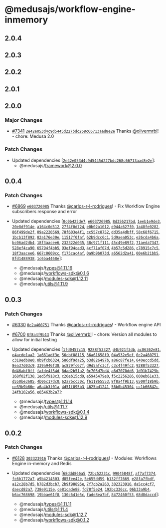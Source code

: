 # @medusajs/workflow-engine-inmemory

## 2.0.4

## 2.0.3

## 2.0.2

## 2.0.1

## 2.0.0

### Major Changes

- [#7341](https://github.com/medusajs/medusa/pull/7341) [`2e42e053d4c9d5445d227bdc268c66713aad8e2e`](https://github.com/medusajs/medusa/commit/2e42e053d4c9d5445d227bdc268c66713aad8e2e) Thanks [@olivermrbl](https://github.com/olivermrbl)! - chore: Medusa 2.0

### Patch Changes

- Updated dependencies [[`2e42e053d4c9d5445d227bdc268c66713aad8e2e`](https://github.com/medusajs/medusa/commit/2e42e053d4c9d5445d227bdc268c66713aad8e2e)]:
  - @medusajs/framework@2.0.0

## 0.0.4

### Patch Changes

- [#6869](https://github.com/medusajs/medusa/pull/6869) [`e603726985`](https://github.com/medusajs/medusa/commit/e60372698565315145037eb40fbe86c43f91cc16) Thanks [@carlos-r-l-rodrigues](https://github.com/carlos-r-l-rodrigues)! - Fix Workflow Engine subscribers response and error

- Updated dependencies [[`0c0b425de7`](https://github.com/medusajs/medusa/commit/0c0b425de7b154b80b712ab17b16215cf62d1e83), [`e603726985`](https://github.com/medusajs/medusa/commit/e60372698565315145037eb40fbe86c43f91cc16), [`8d356217bd`](https://github.com/medusajs/medusa/commit/8d356217bd31c97a196e861ee243822a4d924df7), [`1eeb1e9de3`](https://github.com/medusajs/medusa/commit/1eeb1e9de3e0b571735437b00968ee96e4aabad5), [`20e8df914e`](https://github.com/medusajs/medusa/commit/20e8df914ec5fdf8d562d4fa84f72c58c7056195), [`a164c0d512`](https://github.com/medusajs/medusa/commit/a164c0d5126a40e2bc669f9fc2883be502a15036), [`27f4f0d724`](https://github.com/medusajs/medusa/commit/27f4f0d7243367c2dfc6012bf1f6b7400a77ec7b), [`e0b02a1012`](https://github.com/medusajs/medusa/commit/e0b02a1012981c29830d7779f59ebe805bbfd137), [`e944a627f0`](https://github.com/medusajs/medusa/commit/e944a627f074fb39a56f4bc7b3d6d315736ebf7c), [`1a48fe0282`](https://github.com/medusajs/medusa/commit/1a48fe0282a8bc1f8548a4736255e457d173da09), [`86f499de2f`](https://github.com/medusajs/medusa/commit/86f499de2f31356ab36ad5e93f27345443b3e5f6), [`09a2220569`](https://github.com/medusajs/medusa/commit/09a22205693da62fbf8fd450535d5024cb9c01d1), [`78f603e4f1`](https://github.com/medusajs/medusa/commit/78f603e4f18c9d16f4b58a2189c959026453d8b2), [`cc557c8752`](https://github.com/medusajs/medusa/commit/cc557c8752fd0554f5a1b58522d9a88dc43a8509), [`dd35a4dbff`](https://github.com/medusajs/medusa/commit/dd35a4dbff10c86ea3c5f7f817c18b6e60d599e3), [`58c68f6715`](https://github.com/medusajs/medusa/commit/58c68f67156e993255fbc25d91db15ae23bc95c0), [`1bcb13f892`](https://github.com/medusajs/medusa/commit/1bcb13f892bc61db21b3fc6bdbce85f747aeec4c), [`82a176e30e`](https://github.com/medusajs/medusa/commit/82a176e30e47a7d11caaf31c3023bd8db588b465), [`11517f0faf`](https://github.com/medusajs/medusa/commit/11517f0fafdf00af256240448b58d149d8b6f600), [`62b9dcc6c1`](https://github.com/medusajs/medusa/commit/62b9dcc6c1ce46aadb7944215006c12da3c9f619), [`5d9aea053c`](https://github.com/medusajs/medusa/commit/5d9aea053ce6e04f242f86fb9053c13dec515d5b), [`e26cda4b6a`](https://github.com/medusajs/medusa/commit/e26cda4b6afb7fb25f0b0a7a7ce20b7f914d35db), [`bc06ad2db4`](https://github.com/medusajs/medusa/commit/bc06ad2db48c999023ab823fefc1375196976e9b), [`18f3aacee6`](https://github.com/medusajs/medusa/commit/18f3aacee6752854d377faa806f4cc67bc71456b), [`232322d035`](https://github.com/medusajs/medusa/commit/232322d03515f81e56867ff8c765b8409399ee68), [`38c971f111`](https://github.com/medusajs/medusa/commit/38c971f111af69f176e7e9892eb59f5bae831fa7), [`45c49e89f2`](https://github.com/medusajs/medusa/commit/45c49e89f28123ef622fc1c07253bae94fd74875), [`71aeda7347`](https://github.com/medusajs/medusa/commit/71aeda7347a1dc7039be05071ce90a6dca5f9154), [`528ef4ca90`](https://github.com/medusajs/medusa/commit/528ef4ca90bb2cf6173dccc9fd6a9f9932ff9b76), [`65794f4bb5`](https://github.com/medusajs/medusa/commit/65794f4bb56e4fd3f0ccb7656a948f856f05324e), [`93ef94cad3`](https://github.com/medusajs/medusa/commit/93ef94cad3ddc5b6973b4e48e422b0aa0e6ddbbe), [`4cf71af07d`](https://github.com/medusajs/medusa/commit/4cf71af07d1807c83df3889c1774f82cbd1b9a6f), [`4b57c5d286`](https://github.com/medusajs/medusa/commit/4b57c5d286f9dc6e2098c67e9fecb0d93175b5a1), [`c78915c7c5`](https://github.com/medusajs/medusa/commit/c78915c7c5e91a99c1b1bae932656c8d86b17daf), [`18f3aacee6`](https://github.com/medusajs/medusa/commit/18f3aacee6752854d377faa806f4cc67bc71456b), [`667c8609cc`](https://github.com/medusajs/medusa/commit/667c8609ccf3850f5df8cf784723a95bd0d6d2a6), [`f175cac4af`](https://github.com/medusajs/medusa/commit/f175cac4af63b71066a8398ecf9beaa6f28b20cc), [`0a9b9b073d`](https://github.com/medusajs/medusa/commit/0a9b9b073dd2d3f4aa5e5cb1c16e2221a7200e0d), [`a6562d2a41`](https://github.com/medusajs/medusa/commit/a6562d2a41453cbe7aa43be352c4924e3e4c79d5), [`00e6b21bb5`](https://github.com/medusajs/medusa/commit/00e6b21bb50dbc886bc37ad052a1c40ce865294e), [`8fd1488938`](https://github.com/medusajs/medusa/commit/8fd148893850eb66c5eae00c4ca9391a80ea2eb9), [`1c6ba4468e`](https://github.com/medusajs/medusa/commit/1c6ba4468eab1440931c88929affd5b4c593f377)]:
  - @medusajs/types@1.11.16
  - @medusajs/workflows-sdk@0.1.6
  - @medusajs/modules-sdk@1.12.11
  - @medusajs/utils@1.11.9

## 0.0.3

### Patch Changes

- [#6330](https://github.com/medusajs/medusa/pull/6330) [`0c2a460751`](https://github.com/medusajs/medusa/commit/0c2a460751644021056d0f99d9b1fffe509fb7ab) Thanks [@carlos-r-l-rodrigues](https://github.com/carlos-r-l-rodrigues)! - Workflow engine API

- [#6700](https://github.com/medusajs/medusa/pull/6700) [`8f8a4f9b13`](https://github.com/medusajs/medusa/commit/8f8a4f9b1353087d98f6cc75346d43a7f49901a8) Thanks [@olivermrbl](https://github.com/olivermrbl)! - chore: Version all modules to allow for initial testing

- Updated dependencies [[`1fd0457c15`](https://github.com/medusajs/medusa/commit/1fd0457c153b2ef7657c052878d8e5364e1b324a), [`9288f53327`](https://github.com/medusajs/medusa/commit/9288f53327b8ce617af92ed8d14d9459cbfeb13c), [`d4b921f3db`](https://github.com/medusajs/medusa/commit/d4b921f3dbe0a38f1565a8de759996c70798d58e), [`ac86362e81`](https://github.com/medusajs/medusa/commit/ac86362e81d8523cb8e3dfad026fc94658513018), [`e4acde1aa2`](https://github.com/medusajs/medusa/commit/e4acde1aa2eb57f07e6692fe8b61f728948b9a96), [`1a661adf3e`](https://github.com/medusajs/medusa/commit/1a661adf3ef4991aa6e237dd894b6a5c47cd4aca), [`56cbf88115`](https://github.com/medusajs/medusa/commit/56cbf88115994adea7037c3f2814f0c96af3cfc0), [`36a61658f9`](https://github.com/medusajs/medusa/commit/36a61658f969a7b19c84a1e621ad1464927cafb1), [`04a532e5ef`](https://github.com/medusajs/medusa/commit/04a532e5efabbf75b1e4155520b1da175b686ffc), [`0c2a460751`](https://github.com/medusajs/medusa/commit/0c2a460751644021056d0f99d9b1fffe509fb7ab), [`c319edb8e0`](https://github.com/medusajs/medusa/commit/c319edb8e0ecd13d086652147667916e5abab2d8), [`0b9fcb6324`](https://github.com/medusajs/medusa/commit/0b9fcb6324eee9f2556c7e6317775fae93b12a47), [`586df9da25`](https://github.com/medusajs/medusa/commit/586df9da250e492442769f5bac2f8b3de1d46f05), [`b3d826497b`](https://github.com/medusajs/medusa/commit/b3d826497b3dae5e1b26b7924706c24fd5e87ca5), [`a86c87fe14`](https://github.com/medusajs/medusa/commit/a86c87fe1442afce9285e39255914e01012b4449), [`640eccd5dd`](https://github.com/medusajs/medusa/commit/640eccd5ddbb163e0f987ce6c772f1129c2e2632), [`8ea37d03c9`](https://github.com/medusajs/medusa/commit/8ea37d03c914a5004a3e42770668b2d1f7f8f564), [`339a946f38`](https://github.com/medusajs/medusa/commit/339a946f389033c21e05338f9dbf07d88e140533), [`ac829fc67f`](https://github.com/medusajs/medusa/commit/ac829fc67f7495b08f28e55923c59f0fd6320311), [`d9d5afc3cf`](https://github.com/medusajs/medusa/commit/d9d5afc3cfc29221d0e65bff7b78474a8fb8f31f), [`c3c4f49fc2`](https://github.com/medusajs/medusa/commit/c3c4f49fc2126f950e69e291ca939ca88a15afd3), [`9288f53327`](https://github.com/medusajs/medusa/commit/9288f53327b8ce617af92ed8d14d9459cbfeb13c), [`0d46abf0ff`](https://github.com/medusajs/medusa/commit/0d46abf0ffa4c5e03bf7d2a9cdf1db828a76bea8), [`fafde4f54d`](https://github.com/medusajs/medusa/commit/fafde4f54d3ef75a7d382e6cbf94e38b3deae99b), [`8dad2b51a2`](https://github.com/medusajs/medusa/commit/8dad2b51a26c4c3c14a6c95f70424c8bef2ad63e), [`0c705d7bd4`](https://github.com/medusajs/medusa/commit/0c705d7bd41a768c48017ae95b3c8414d96c6acb), [`a6d7070dd6`](https://github.com/medusajs/medusa/commit/a6d7070dd669c21ea19d70434d42c2f8167dc309), [`1d91b7429b`](https://github.com/medusajs/medusa/commit/1d91b7429beebd6f09d5027f7f7e1fe74ce3a8ff), [`168f02f138`](https://github.com/medusajs/medusa/commit/168f02f138ad101e1013f2c8c3f8dc19de12accf), [`1ed5f918c3`](https://github.com/medusajs/medusa/commit/1ed5f918c31794a70aca4a4e4cd83cf456593baa), [`c20eb15cd9`](https://github.com/medusajs/medusa/commit/c20eb15cd9b1bd90c8d01f68eca6f0f181cd902d), [`e5945479e0`](https://github.com/medusajs/medusa/commit/e5945479e091d9560ae3e7240306a31031ef4584), [`f5c2256286`](https://github.com/medusajs/medusa/commit/f5c22562867f412040f8bc6c55ab5de3a3735e62), [`000eb61e33`](https://github.com/medusajs/medusa/commit/000eb61e33e0302db95ee6ad1656ea9b430ed471), [`d550be3685`](https://github.com/medusajs/medusa/commit/d550be3685423218d47a20c57a5e06758f4a961a), [`4b06c17dc0`](https://github.com/medusajs/medusa/commit/4b06c17dc00dc9ed50898573aee704b84dd181b3), [`62a7bcc30c`](https://github.com/medusajs/medusa/commit/62a7bcc30cbc7b234b2b51d7858439951a84edeb), [`f611865553`](https://github.com/medusajs/medusa/commit/f611865553b1f6914bed58ef2eacdf5e929d60dc), [`8f8a4f9b13`](https://github.com/medusajs/medusa/commit/8f8a4f9b1353087d98f6cc75346d43a7f49901a8), [`6500f18b9b`](https://github.com/medusajs/medusa/commit/6500f18b9b80c5c9c473489e7e740d55dca74303), [`ce39b9b66e`](https://github.com/medusajs/medusa/commit/ce39b9b66e8c277ec0691ea6d0a950003be09cc1), [`a6a4b3f01a`](https://github.com/medusajs/medusa/commit/a6a4b3f01a6d2bd97b1580c59134279a1b033a5d), [`4d51f095b3`](https://github.com/medusajs/medusa/commit/4d51f095b3f98f468cefb760512563f7b77bb9cf), [`4625bd1241`](https://github.com/medusajs/medusa/commit/4625bd12416275b09c22cde4a09cb0f68df5d7c1), [`56b0b45304`](https://github.com/medusajs/medusa/commit/56b0b4530401a6ec5aa155874d371e45bb388fe2), [`cc1b66842c`](https://github.com/medusajs/medusa/commit/cc1b66842cbb37c6eab84e2d8b74844c214f38d7), [`24fb102a56`](https://github.com/medusajs/medusa/commit/24fb102a564b1253d1f8b039bb1e435cc5312fbb), [`e85463b2a7`](https://github.com/medusajs/medusa/commit/e85463b2a717751de2e21c39a4c745449b31affe)]:
  - @medusajs/types@1.11.14
  - @medusajs/utils@1.11.7
  - @medusajs/workflows-sdk@0.1.4
  - @medusajs/modules-sdk@1.12.9

## 0.0.2

### Patch Changes

- [#6128](https://github.com/medusajs/medusa/pull/6128) [`302323916`](https://github.com/medusajs/medusa/commit/302323916b6d8eaf571cd59b5fc92a913af207de) Thanks [@carlos-r-l-rodrigues](https://github.com/carlos-r-l-rodrigues)! - Modules: Workflows Engine in-memory and Redis

- Updated dependencies [[`68ddd866a5`](https://github.com/medusajs/medusa/commit/68ddd866a5ff9414e2db5b80d75acc5e81948540), [`72bc52231c`](https://github.com/medusajs/medusa/commit/72bc52231ca3a72fa6d197a248fe07a938ed0d85), [`99045848f`](https://github.com/medusajs/medusa/commit/99045848fd3e863359c7878d9bc05271ed083a0e), [`af7af7374`](https://github.com/medusajs/medusa/commit/af7af737455daa0f330840a9678e6339e519dfe6), [`fc6b1772a7`](https://github.com/medusajs/medusa/commit/fc6b1772a71582bb48602c5cac7b2297e9d267a9), [`a9b4214503`](https://github.com/medusajs/medusa/commit/a9b42145032ee88aa922a11fe03e777b140c68f4), [`d85fee42e`](https://github.com/medusajs/medusa/commit/d85fee42ee7f661310584dfee5741d6c53b989bb), [`5e655dd59`](https://github.com/medusajs/medusa/commit/5e655dd59bda4ffface28db38021ba71cae6de10), [`b132ff7669`](https://github.com/medusajs/medusa/commit/b132ff76693148b3a06373c168e8dd5e02970757), [`e28fa7fbdf`](https://github.com/medusajs/medusa/commit/e28fa7fbdf45c5b1fa19848db731132a0bf1757d), [`a12c28b7d5`](https://github.com/medusajs/medusa/commit/a12c28b7d5faed733bebbb4963dff50b9c8a33bc), [`b782d3bcb7`](https://github.com/medusajs/medusa/commit/b782d3bcb7e8088a962584b9a55200dd29c2161c), [`2b9f98895e`](https://github.com/medusajs/medusa/commit/2b9f98895eaca255e01278674b11cd7cb69b388f), [`7f7cb2a263`](https://github.com/medusajs/medusa/commit/7f7cb2a263c26baf540b05a40ab3732ffeb0c73c), [`302323916`](https://github.com/medusajs/medusa/commit/302323916b6d8eaf571cd59b5fc92a913af207de), [`da5cc4cf7`](https://github.com/medusajs/medusa/commit/da5cc4cf7f7f0ef40d409704a95b025ce95477f4), [`daecd82a7`](https://github.com/medusajs/medusa/commit/daecd82a7cdf7315599f464999690414c20d6748), [`738e9115e`](https://github.com/medusajs/medusa/commit/738e9115ec920d48bc52b8a690847e58c87ca28e), [`ce81cade88`](https://github.com/medusajs/medusa/commit/ce81cade887659cefe9638e3c1c2807378191c62), [`fd78f5e24`](https://github.com/medusajs/medusa/commit/fd78f5e24263f5e158c3b7d11fbf0a4436e9c17a), [`192bc336cc`](https://github.com/medusajs/medusa/commit/192bc336cc2b6ec3820d94524c046dcd3c4ac7d9), [`06b33a9b4`](https://github.com/medusajs/medusa/commit/06b33a9b4525b77b1b14b35b973209700945654e), [`b6ac768698`](https://github.com/medusajs/medusa/commit/b6ac768698a3b49d0162cb49e628386f3352d034), [`19bbae61f8`](https://github.com/medusajs/medusa/commit/19bbae61f8de1ac0ed574caff17b33e17705005a), [`130c641e5c`](https://github.com/medusajs/medusa/commit/130c641e5c91cf831de64fb87aebbfdc4d23530d), [`fade8ea7bf`](https://github.com/medusajs/medusa/commit/fade8ea7bf560343ecbde116d226ac44053cdb8e), [`8472460f53`](https://github.com/medusajs/medusa/commit/8472460f533322cc4535199aa768ac163021bc79), [`68d8daccd`](https://github.com/medusajs/medusa/commit/68d8daccd2a8508a13e211130e49017198b51fab)]:
  - @medusajs/types@1.11.11
  - @medusajs/utils@1.11.4
  - @medusajs/modules-sdk@1.12.7
  - @medusajs/workflows-sdk@0.1.2
